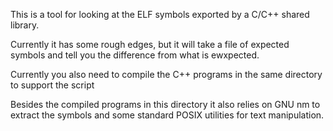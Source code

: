 This is a tool for looking at the ELF symbols exported by a C/C++ shared library.

Currently it has some rough edges, but it will take a file of expected symbols and
tell you the difference from what is ewxpected.

Currently you also need to compile the C++ programs in the same directory to support the script

Besides the compiled programs in this directory it also relies on GNU nm to extract the symbols
and some standard POSIX utilities for text manipulation.